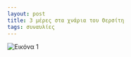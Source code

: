 ```yaml
---
layout: post
title: 3 μέρες στα χνάρια του Θερσίτη
tags: συναυλίες
---
```


![Εικόνα 1](https://chief.github.io/public/images/lives/27-06-2009.jpg)
